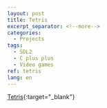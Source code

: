```yaml
---
layout: post
title: Tetris
excerpt_separator: <!--more-->
categories:
  - Projects
tags:
  - SDL2
  - C plus plus
  - Video games
ref: tetris
lang: en
---
```


[Tetris](https://github.com/azarrias/tetris){:target="_blank"}
